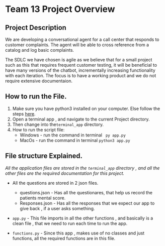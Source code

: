 # Team 13 Project Overview

## Project Description

We are developing a conversational agent for a call center that responds to customer complaints. The agent will be able to cross reference from a catalog and log basic complaints.

The SDLC we have chosen is agile as we believe that for a small project such as this that requires frequent customer testing, it will be beneficial to have many versions of the chatbot, incrementally increasing functionality with each iteration. The focus is to have a working product and we do not require extensive documentaion.

## How to run the File.

1. Make sure you have python3 installed on your computer. Else follow the steps [here](https://www.python.org/downloads/).
2. Open a terminal app , and navigate to the current Project directory.
3. Then change into the``terminal_app`` directory.
4. How to run the script file:
   - Windows - run the command in terminal ``` py app.py```
   - MacOs - run the command in terminal ```python3 app.py```

## File structure Explained.

*All the application files are stored in the ``terminal_app`` directory , and all the other files are the required documentation for this project.*

- All the questions are stored in 2 json files.

  - questions.json - Has all the questionares, that help us record the patients mental score.
  - Responses.json - Has all the responses that we expect our app to give back , if a user asks something.
- ``app.py`` - This file imports in all the other functions , and basically is a clean file , that we need to run each time to run the app.
- ``functions.py`` - Since this app , makes use of no classes and just functions, all the required functions are in this file.
